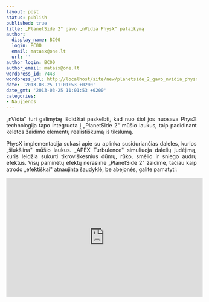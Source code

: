 ```yaml
---
layout: post
status: publish
published: true
title: „PlanetSide 2" gavo „nVidia PhysX" palaikymą
author:
  display_name: BC00
  login: BC00
  email: matasx@one.lt
  url: ''
author_login: BC00
author_email: matasx@one.lt
wordpress_id: 7448
wordpress_url: http://localhost/site/new/planetside_2_gavo_nvidia_physx_palaikyma/
date: '2013-03-25 11:01:53 +0200'
date_gmt: '2013-03-25 11:01:53 +0200'
categories:
- Naujienos
---
```

<p style="text-align: justify;">
	&bdquo;nVidia&quot; turi galimybę i&scaron;didžiai paskelbti, kad nuo &scaron;iol jos nuosava PhysX technologija tapo integruota į &bdquo;PlanetSide 2&quot; mū&scaron;io laukus, taip padidinant keletos žaidimo elementų realisti&scaron;kumą i&scaron; tikslumą.</p>
<p style="text-align: justify;">
	PhysX implementacija sukasi apie su aplinka susiduriančias daleles, kurios &bdquo;&scaron;iuk&scaron;lina&quot; mū&scaron;io laukus. &bdquo;APEX Turbulence&quot; simuliuoja dalelių judėjimą, kuris leidžia sukurti tikrovi&scaron;kesnius dūmų, rūko, smėlio ir sniego audrų efektus. Visų paminėtų efektų nerasime &bdquo;PlanetSide 2&quot; žaidime, tačiau kaip atrodo &bdquo;efekti&scaron;kai&quot; atnaujinta &scaron;audyklė, be abejonės, galite pamatyti:</p>
<p>
	<iframe allowfullscreen="" frameborder="0" height="315" src="http://www.youtube.com/embed/n5qhaEghJ74" width="520"></iframe></p>
